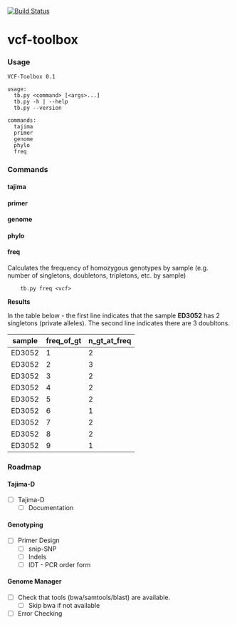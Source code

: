 [![Build Status](https://travis-ci.org/AndersenLab/vcf-toolbox.svg?branch=v2)](https://travis-ci.org/AndersenLab/vcf-toolbox)

vcf-toolbox
===========

### Usage

	VCF-Toolbox 0.1

	usage:
	  tb.py <command> [<args>...]
	  tb.py -h | --help
	  tb.py --version

	commands:
	  tajima
	  primer
	  genome
	  phylo
	  freq

### Commands

#### tajima

#### primer

#### genome

#### phylo

#### freq

Calculates the frequency of homozygous genotypes by sample (e.g. number of singletons, doubletons, tripletons, etc. by sample)

```
	tb.py freq <vcf>
```

__Results__

In the table below - the first line indicates that the sample __ED3052__ has 2 singletons (private alleles). The second line indicates there are 3 doubltons.

| sample | freq_of_gt | n_gt_at_freq |
|--------|------------|--------------|
| ED3052 | 1          | 2            |
| ED3052 | 2          | 3            |
| ED3052 | 3          | 2            |
| ED3052 | 4          | 2            |
| ED3052 | 5          | 2            |
| ED3052 | 6          | 1            |
| ED3052 | 7          | 2            |
| ED3052 | 8          | 2            |
| ED3052 | 9          | 1            |

### Roadmap

#### Tajima-D

* [ ] Tajima-D
	* [ ] Documentation

#### Genotyping

* [ ] Primer Design 
	* [ ] snip-SNP
	* [ ] Indels
	* [ ] IDT - PCR order form

#### Genome Manager

* [ ] Check that tools (bwa/samtools/blast) are available.
	* [ ] Skip bwa if not available
* [ ] Error Checking